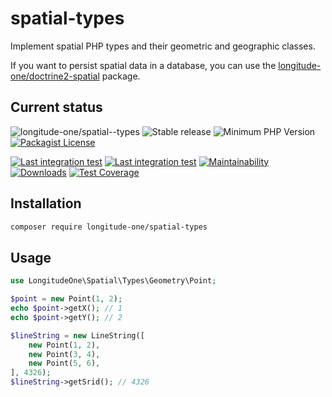# spatial-types
Implement spatial PHP types and their geometric and geographic classes.

If you want to persist spatial data in a database,
you can use the [longitude-one/doctrine2-spatial](https://github.com/longitude-one/doctrine2-spatial) package.

## Current status
![longitude-one/spatial--types](https://img.shields.io/badge/longitude--one-spatial--types-blue)
![Stable release](https://img.shields.io/github/v/release/longitude-one/spatial-types)
![Minimum PHP Version](https://img.shields.io/packagist/php-v/longitude-one/spatial-types.svg?maxAge=3600)
[![Packagist License](https://img.shields.io/packagist/l/longitude-one/spatial-types)](https://github.com/longitude-one/spatial-types/blob/main/LICENSE)

[![Last integration test](https://github.com/longitude-one/spatial-types/actions/workflows/php-oldest.yaml/badge.svg)](https://github.com/longitude-one/spatial-types/actions/workflows/php-oldest.yaml)
[![Last integration test](https://github.com/longitude-one/spatial-types/actions/workflows/php-oldest.yaml/badge.svg)](https://github.com/longitude-one/spatial-types/actions/workflows/php-latests.yaml)
[![Maintainability](https://api.codeclimate.com/v1/badges/494c578572cae00ec1db/maintainability)](https://codeclimate.com/github/longitude-one/spatial-types/maintainability)
[![Downloads](https://img.shields.io/packagist/dm/longitude-one/spatial-types.svg)](https://packagist.org/packages/longitude-one/spatial-types)
[![Test Coverage](https://api.codeclimate.com/v1/badges/494c578572cae00ec1db/test_coverage)](https://codeclimate.com/github/longitude-one/spatial-types/test_coverage)



## Installation
```bash
composer require longitude-one/spatial-types
```

## Usage
```php
use LongitudeOne\Spatial\Types\Geometry\Point;

$point = new Point(1, 2);
echo $point->getX(); // 1
echo $point->getY(); // 2

$lineString = new LineString([
    new Point(1, 2),
    new Point(3, 4),
    new Point(5, 6),
], 4326);
$lineString->getSrid(); // 4326
```
